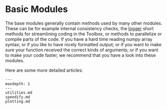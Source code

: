 Basic Modules
=============

The base modules generally contain methods used by many other modules. These can be for example
internal consistency checks, the [logger](../contributions/logging.md) short methods for streamlining 
coding in the Toolbox, or methods to parallelize or compile parts of the code. If you have a hard
time reading numpy array syntax; or if you like to have nicely formatted output; or if you want
to make sure your function received the correct kinds of arguments; or if you want to make your
code faster, we recommend that you have a look into these modules.

Here are some more detailed articles:

```{toctree}
---
maxdepth: 1
---
utilities.md
speedify.md
plotting.md
```

